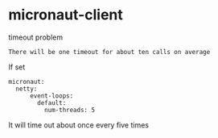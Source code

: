# micronaut-client
timeout problem
```text
There will be one timeout for about ten calls on average
```

If set
```text
micronaut:
  netty:
      event-loops:
        default:
          num-threads: 5
```
It will time out about once every five times

